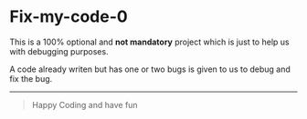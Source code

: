# Fix-my-code-0

This is a 100% optional and **not mandatory** project which is just to help us with debugging purposes.

A code already writen but has one or two bugs is given to us to debug and fix the bug.

---

> Happy Coding and have fun
